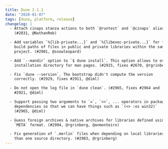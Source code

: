 ```yaml
---
title: Dune 2.1.1
date: "2020-01-07"
tags: [dune, platform, release]
changelog: |
  - Attach cinaps stanza actions to both `@runtest` and `@cinaps` aliases
    (#2831, @NathanReb)

  - Add variables `%{lib-private...}` and `%{libexec-private...}` for finding
    build paths of files in public and private libraries within the same
    project. (#2901, @snowleopard)

  - Add `--mandir` option to `$ dune install`. This option allows to override the
    installation directory for man pages. (#2915, fixes #2670, @rgrinberg)

  - Fix `dune --version`. The bootstrap didn't compute the version
    correctly. (#2929, fixes #2911, @diml)

  - Do not open the log file in `dune clean`. (#2965, fixes #2964 and
    #2921, @diml)

  - Support passing two arguments to `=`, `<>`, ... operators in package
    dependencies so that we can have things such as `(<> :os win32)`
    (#2965, @diml)

  - Guess foreign archives & native archives for libraries defined using the
    `META` format. (#2994, @rgrinberg, @anmonteiro)

  - Fix generation of `.merlin` files when depending on local libraries with more
    than one source directory. (#2983, @rgrinberg)
---
```

